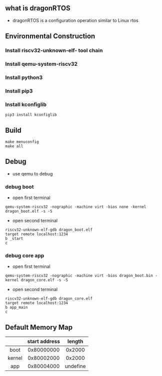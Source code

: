 ## what is dragonRTOS
- dragonRTOS is a configuration operation similar to Linux rtos
## Environmental Construction 
### Install riscv32-unknown-elf- tool chain
### Install qemu-system-riscv32
### Install python3
### Install pip3
### Install kconfiglib
```shell
pip3 install kconfiglib
```
## Build
```shell
make menuconfig
make all
```

## Debug
- use qemu to debug
### debug boot
- open first terminal
```shell
qemu-system-riscv32 -nographic -machine virt -bios none -kernel dragon_boot.elf -s -S 
```
- open second terminal
```shell
riscv32-unknown-elf-gdb dragon_boot.elf
target remote localhost:1234
b _start
c
```

### debug core app
- open first terminal
```shell
qemu-system-riscv32 -nographic -machine virt -bios dragon_boot.bin -kernel dragon_core.elf -s -S 
```
- open second terminal
```shell
riscv32-unknown-elf-gdb dragon_core.elf
target remote localhost:1234
b app_main
c
```


## Default Memory Map
|        | start address | length   |
| :----: | :-----------: | :----:   |
| boot   | 0x80000000    | 0x2000   |
| kernel | 0x80002000    | 0x2000   |
| app    | 0x80004000    | undefine |
